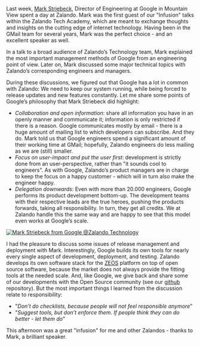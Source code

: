 <!--
.. title: Infusion @Zalando: how to develop the Google way
.. slug: infusion-zalando-how-to-develop-the-google-way
.. date: 2013-11-18 10:00:18
.. tags: development,engineering,event,management
.. author: Sebastian Rönnau
.. image: zalando-tech-talk-1_teaser.jpg
-->

Last week, [Mark Striebeck](https://plus.google.com/+MarkStriebeck/about), Director of
Engineering at Google in Mountain View spent a day at Zalando. Mark was the first guest 
of our "Infusion" talks within the Zalando Tech Academy, which are
meant to exchange thoughts and insights on the cutting edge of internet
technology. Having been in the GMail team for several years, Mark was the
perfect choice - and an excellent speaker as well.

<!-- TEASER_END -->

In a talk to a broad audience of Zalando’s Technology team, Mark explained the most important
management methods of Google from an engineering point of view. Later on, Mark
discussed some major technical topics with Zalando’s corresponding engineers
and managers.

During these discussions, we figured out that Google has a lot
in common with Zalando: We need to keep our system running, while being forced
to release updates and new features constantly. Let me share some points of
Google’s philosophy that Mark Striebeck did highlight:

  * _Collaboration and open information_: share all information you have in an openly manner and communicate it; information is only restricted if there is a reason. Google communicates mostly by email - there is a huge amount of mailing list to which developers can subscribe. And they do. Mark told us that Google engineers spend a significant amount of their working time at GMail; hopefully, Zalando engineers do less mailing as we are (still) smaller.
  * _Focus on user-impact and put the user first_: development is strictly done from an user-perspective, rather than "it sounds cool to engineers". As with Google, Zalando’s product managers are in charge to keep the focus on a happy customer - which will in turn also make the engineer happy.
  * _Delegation downwards_: Even with more than 20.000 engineers, Google performs its product development bottom-up. The development teams with their respective leads are the true heroes, pushing the products forwards, taking all responsibility. In turn, they get all credits. We at Zalando handle this the same way and are happy to see that this model even works at Google’s scale.

[![Mark Striebeck from Google @Zalando Technology ](/files/2013/11/Zalando-Tech-Talk_1.jpg)](/files/2013/11/Zalando-Tech-Talk_1.jpg)

I had the pleasure to discuss some issues of release management and deployment
with Mark. Interestingly, Google builds its own tools for nearly every single
aspect of development, deployment, and testing. Zalando develops its own
software stack for the [ZEOS](http://tech.zalando.com/platform/) platform on
top of open source software, because the market does not always provide the
fitting tools at the needed scale. And, like Google, we give back and share
some of our developments with the Open Source community (see our
[github](https://github.com/zalando) repository). But the most important
things I learned from the discussion relate to responsibility:

  * "_Don’t do checklists, because people will not feel responsible anymore_"
  * "_Suggest tools, but don’t enforce them. If people think they can do better - let them do_"

This afternoon was a great "infusion" for me and other Zalandos - thanks to
Mark, a brilliant speaker.

